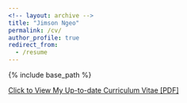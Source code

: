 ```yaml
---
<!-- layout: archive -->
title: "Jimson Ngeo"
permalink: /cv/
author_profile: true
redirect_from:
  - /resume
---
```


{% include base_path %}

[Click to View My Up-to-date Curriculum Vitae [PDF]](http://jngeo.github.io/files/JimsonNgeoCVMarch2018.pdf)

<!-- <embed src="http://lantaoyu.com/files/lantaoyu_cv.pdf" width="650" height="1800" type='application/pdf'> -->
